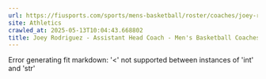 ```yaml
---
url: https://fiusports.com/sports/mens-basketball/roster/coaches/joey-rodriguez/3232
site: Athletics
crawled_at: 2025-05-13T10:04:43.668802
title: Joey Rodriguez - Assistant Head Coach - Men's Basketball Coaches - FIU Athletics
---
```


Error generating fit markdown: '<' not supported between instances of 'int' and 'str'